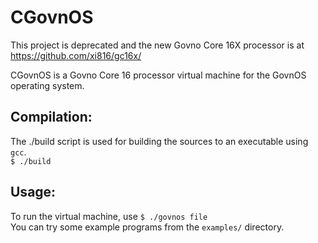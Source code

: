 # CGovnOS

This project is deprecated and the new Govno Core 16X processor is at https://github.com/xi816/gc16x/

CGovnOS is a Govno Core 16 processor virtual machine for the GovnOS operating system.

## Compilation:
  The ./build script is used for building the sources to an executable using `gcc`.\
  `$ ./build`

## Usage:
  To run the virtual machine, use `$ ./govnos file`\
  You can try some example programs from the `examples/` directory.

